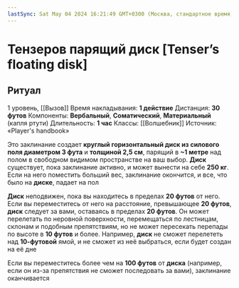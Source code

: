 ```yaml
---
lastSync: Sat May 04 2024 16:21:49 GMT+0300 (Москва, стандартное время)
---
```

# Тензеров парящий диск [Tenser’s floating disk]
## Ритуал
1 уровень, [[Вызов]]
Время накладывания: **1 действие**
Дистанция: **30 футов**
Компоненты: **Вербальный**, **Соматический**, **Материальный** (капля ртути)
Длительность: **1 час**
Классы: [[Волшебник]]
Источник: «Player's handbook»

Это заклинание создает **круглый горизонтальный диск из силового поля диаметром 3 фута** и **толщиной 2,5 см**, парящий в **~1 метре** над полом в свободном видимом пространстве на ваш выбор. **Диск** существует, пока заклинание активно, и может вынести на себе **250 кг**. Если на него поместить больший вес, заклинание окончится, и все, что было на **диске**, падает на пол

**Диск** неподвижен, пока вы находитесь в пределах **20 футов** от него. Если вы переместитесь от него на расстояние, превышающее **20 футов**, **диск** следует за вами, оставаясь в пределах **20 футов**. Он может перелетать по неровной поверхности, перемещаться по лестницам, склонам и подобным препятствиям, но не может пересекать перепады по высоте в **10 футов** и более. Например, **диск** не сможет перелететь над **10-футовой** ямой, и не сможет из неё выбраться, если будет создан на её дне

Если вы переместитесь более чем на **100 футов** от **диска** (например, если он из-за препятствия не сможет последовать за вами), заклинание оканчивается